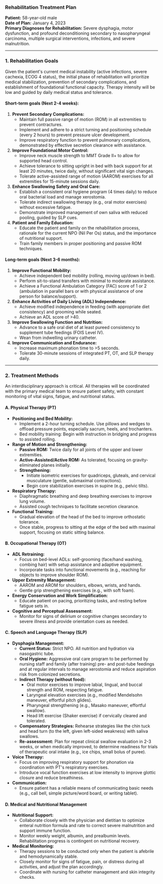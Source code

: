 ### Rehabilitation Treatment Plan

**Patient:** 58-year-old male  
**Date of Plan:** January 4, 2023  
**Primary Diagnoses for Rehabilitation:** Severe dysphagia, motor dysfunction, and profound deconditioning secondary to nasopharyngeal carcinoma, multiple surgical interventions, infections, and severe malnutrition.

---

### 1. Rehabilitation Goals

Given the patient's current medical instability (active infections, severe cachexia, ECOG 4 status), the initial phase of rehabilitation will prioritize medical stabilization, prevention of secondary complications, and establishment of foundational functional capacity. Therapy intensity will be low and guided by daily medical status and tolerance.

#### Short-term goals (Next 2-4 weeks):

1.  **Prevent Secondary Complications:**
    *   Maintain full passive range of motion (ROM) in all extremities to prevent contractures.
    *   Implement and adhere to a strict turning and positioning schedule (every 2 hours) to prevent pressure ulcer development.
    *   Improve respiratory function to prevent pulmonary complications, demonstrated by effective secretion clearance with assistance.
2.  **Improve Foundational Motor Control:**
    *   Improve neck muscle strength to MMT Grade II+ to allow for supported head control.
    *   Achieve tolerance to sitting upright in bed with back support for at least 20 minutes, twice daily, without significant vital sign changes.
    *   Tolerate active-assisted range of motion (AAROM) exercises for all extremities for 15-minute sessions daily.
3.  **Enhance Swallowing Safety and Oral Care:**
    *   Establish a consistent oral hygiene program (4 times daily) to reduce oral bacterial load and manage xerostomia.
    *   Tolerate indirect swallowing therapy (e.g., oral motor exercises) without excessive fatigue.
    *   Demonstrate improved management of own saliva with reduced pooling, guided by SLP cues.
4.  **Patient and Family Education:**
    *   Educate the patient and family on the rehabilitation process, rationale for the current NPO (Nil Per Os) status, and the importance of nutritional support.
    *   Train family members in proper positioning and passive ROM techniques.

#### Long-term goals (Next 3-6 months):

1.  **Improve Functional Mobility:**
    *   Achieve independent bed mobility (rolling, moving up/down in bed).
    *   Perform sit-to-stand transfers with minimal to moderate assistance.
    *   Achieve a Functional Ambulation Category (FAC) score of 1 or 2 (ambulation in parallel bars or with physical assistance of one person for balance/support).
2.  **Enhance Activities of Daily Living (ADL) Independence:**
    *   Achieve modified independence in feeding (with appropriate diet consistency) and grooming while seated.
    *   Achieve an ADL score of >40.
3.  **Improve Swallowing Function and Nutrition:**
    *   Advance to a safe oral diet of at least pureed consistency to supplement tube feedings (FOIS Level IV).
    *   Wean from indwelling urinary catheter.
4.  **Improve Communication and Endurance:**
    *   Increase maximum phonation time to >5 seconds.
    *   Tolerate 30-minute sessions of integrated PT, OT, and SLP therapy daily.

---

### 2. Treatment Methods

An interdisciplinary approach is critical. All therapies will be coordinated with the primary medical team to ensure patient safety, with constant monitoring of vital signs, fatigue, and nutritional status.

#### A. Physical Therapy (PT)

*   **Positioning and Bed Mobility:**
    *   Implement a 2-hour turning schedule. Use pillows and wedges to offload pressure points, especially sacrum, heels, and trochanters.
    *   Bed mobility training: Begin with instruction in bridging and progress to assisted rolling.
*   **Range of Motion and Strengthening:**
    *   **Passive ROM:** Twice daily for all joints of the upper and lower extremities.
    *   **Active-Assisted/Active ROM:** As tolerated, focusing on gravity-eliminated planes initially.
    *   **Strengthening:**
        *   Initiate isometric exercises for quadriceps, gluteals, and cervical musculature (gentle, submaximal contractions).
        *   Begin core stabilization exercises in supine (e.g., pelvic tilts).
*   **Respiratory Therapy:**
    *   Diaphragmatic breathing and deep breathing exercises to improve lung volume.
    *   Assisted cough techniques to facilitate secretion clearance.
*   **Functional Training:**
    *   Gradual elevation of the head of the bed to improve orthostatic tolerance.
    *   Once stable, progress to sitting at the edge of the bed with maximal support, focusing on static sitting balance.

#### B. Occupational Therapy (OT)

*   **ADL Retraining:**
    *   Focus on bed-level ADLs: self-grooming (face/hand washing, combing hair) with setup assistance and adaptive equipment.
    *   Incorporate tasks into functional movements (e.g., reaching for objects to improve shoulder ROM).
*   **Upper Extremity Management:**
    *   AAROM and AROM for shoulders, elbows, wrists, and hands.
    *   Gentle grip strengthening exercises (e.g., with soft foam).
*   **Energy Conservation and Work Simplification:**
    *   Educate patient on pacing, prioritizing tasks, and resting before fatigue sets in.
*   **Cognitive and Perceptual Assessment:**
    *   Monitor for signs of delirium or cognitive changes secondary to severe illness and provide orientation cues as needed.

#### C. Speech and Language Therapy (SLP)

*   **Dysphagia Management:**
    *   **Current Status:** Strict NPO. All nutrition and hydration via nasogastric tube.
    *   **Oral Hygiene:** Aggressive oral care program to be performed by nursing staff and family (after training) pre- and post-tube feedings and at regular intervals to manage xerostomia and reduce aspiration risk from colonized secretions.
    *   **Indirect Therapy (without food):**
        *   Oral motor exercises to improve labial, lingual, and buccal strength and ROM, respecting fatigue.
        *   Laryngeal elevation exercises (e.g., modified Mendelsohn maneuver, effortful pitch glides).
        *   Pharyngeal strengthening (e.g., Masako maneuver, effortful swallow).
        *   Head lift exercise (Shaker exercise) if cervically cleared and tolerated.
    *   **Compensatory Strategies:** Rehearse strategies like the chin tuck and head turn (to the left, given left-sided weakness) with saliva swallows.
    *   **Re-assessment:** Plan for repeat clinical swallow evaluation in 2-3 weeks, or when medically improved, to determine readiness for trials of therapeutic oral intake (e.g., ice chips, small bolus of puree).
*   **Voice Therapy:**
    *   Focus on improving respiratory support for phonation via coordination with PT's respiratory exercises.
    *   Introduce vocal function exercises at low intensity to improve glottic closure and reduce breathiness.
*   **Communication:**
    *   Ensure patient has a reliable means of communicating basic needs (e.g., call bell, simple picture/word board, or writing tablet).

#### D. Medical and Nutritional Management

*   **Nutritional Support:**
    *   Collaborate closely with the physician and dietitian to optimize enteral nutrition formula and rate to correct severe malnutrition and support immune function.
    *   Monitor weekly weight, albumin, and prealbumin levels. Rehabilitation progress is contingent on nutritional recovery.
*   **Medical Monitoring:**
    *   Therapy sessions to be conducted only when the patient is afebrile and hemodynamically stable.
    *   Closely monitor for signs of fatigue, pain, or distress during all activities, and adjust the plan accordingly.
    *   Coordinate with nursing for catheter management and skin integrity checks.